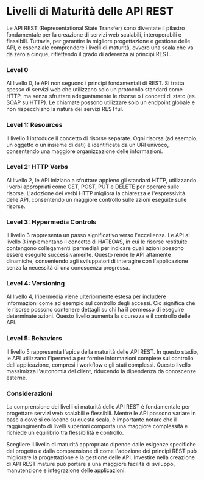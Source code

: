 # Livelli di Maturità delle API REST

Le API REST (Representational State Transfer) sono diventate il pilastro fondamentale per la creazione di servizi web scalabili, interoperabili e flessibili. Tuttavia, per garantire la migliore progettazione e gestione delle API, è essenziale comprendere i livelli di maturità, ovvero una scala che va da zero a cinque, riflettendo il grado di aderenza ai principi REST.

### Level 0
Al livello 0, le API non seguono i principi fondamentali di REST. Si tratta spesso di servizi web che utilizzano solo un protocollo standard come HTTP, ma senza sfruttare adeguatamente le risorse o i concetti di stato (es. SOAP su HTTP). Le chiamate possono utilizzare solo un endpoint globale e non rispecchiano la natura dei servizi RESTful.

### Level 1: Resources
Il livello 1 introduce il concetto di risorse separate. Ogni risorsa (ad esempio, un oggetto o un insieme di dati) è identificata da un URI univoco, consentendo una maggiore organizzazione delle informazioni.

### Level 2: HTTP Verbs
Al livello 2, le API iniziano a sfruttare appieno gli standard HTTP, utilizzando i verbi appropriati come GET, POST, PUT e DELETE per operare sulle risorse. L'adozione dei verbi HTTP migliora la chiarezza e l'espressività delle API, consentendo un maggiore controllo sulle azioni eseguite sulle risorse.

### Level 3: Hypermedia Controls
Il livello 3 rappresenta un passo significativo verso l'eccellenza. Le API al livello 3 implementano il concetto di HATEOAS, in cui le risorse restituite contengono collegamenti ipermediali per indicare quali azioni possono essere eseguite successivamente. Questo rende le API altamente dinamiche, consentendo agli sviluppatori di interagire con l'applicazione senza la necessità di una conoscenza pregressa.

### Level 4: Versioning
Al livello 4, l'ipermedia viene ulteriormente estesa per includere informazioni come ad esempio sul controllo degli accessi. Ciò significa che le risorse possono contenere dettagli su chi ha il permesso di eseguire determinate azioni. Questo livello aumenta la sicurezza e il controllo delle API.

### Level 5: Behaviors
Il livello 5 rappresenta l'apice della maturità delle API REST. In questo stadio, le API utilizzano l'ipermedia per fornire informazioni complete sul controllo dell'applicazione, compresi i workflow e gli stati complessi. Questo livello massimizza l'autonomia del client, riducendo la dipendenza da conoscenze esterne.

### Considerazioni
La comprensione dei livelli di maturità delle API REST è fondamentale per progettare servizi web scalabili e flessibili. Mentre le API possono variare in base a dove si collocano su questa scala, è importante notare che il raggiungimento di livelli superiori comporta una maggiore complessità e richiede un equilibrio tra flessibilità e controllo.

Scegliere il livello di maturità appropriato dipende dalle esigenze specifiche del progetto e dalla comprensione di come l'adozione dei principi REST può migliorare la progettazione e la gestione delle API. Investire nella creazione di API REST mature può portare a una maggiore facilità di sviluppo, manutenzione e integrazione delle applicazioni.
